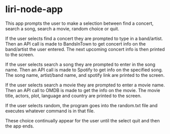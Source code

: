 # liri-node-app
This app prompts the user to make a selection between find a concert, search a song, search a movie, random choice or quit.  

If the user selects find a concert they are prompted to type in a band/artist. Then an API call is made to BandsInTown to get concert info on the band/artist the user entered. The next upcoming concert info is then printed to the screen.

If the user selects search a song they are prompted to enter in the song name.  Then an API call is made to Spotify to get info on the specified song.  The song name, artist/band name, and spotify link are printed to the screen.

If the user selects search a movie they are prompted to enter a movie name. Then an API call to OMDB is made to get the info on the movie.  The movie title, actors, plot, language and country are printed to the screen.

If the user selects random, the program goes into the random.txt file and executes whatever command is in that file.

These choice continually appear for the user until the select quit and then the app ends.
